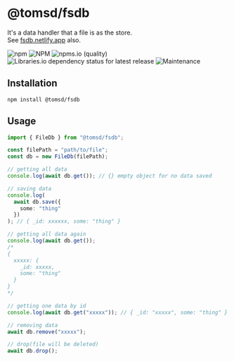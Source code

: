 # @tomsd/fsdb

It's a data handler that a file is as the store.  
See [fsdb.netlify.app](https://fsdb.netlify.app/) also.

![npm](https://img.shields.io/npm/v/@tomsd/fsdb)
![NPM](https://img.shields.io/npm/l/@tomsd/fsdb)
![npms.io (quality)](https://img.shields.io/npms-io/quality-score/@tomsd/fsdb)
![Libraries.io dependency status for latest release](https://img.shields.io/librariesio/release/npm/@tomsd/fsdb)
![Maintenance](https://img.shields.io/maintenance/yes/2023)

## Installation

``` shell
npm install @tomsd/fsdb
```

## Usage

``` typescript
import { FileDb } from "@tomsd/fsdb";

const filePath = "path/to/file";
const db = new FileDb(filePath);

// getting all data
console.log(await db.get()); // {} empty object for no data saved

// saving data
console.log(
  await db.save({
    some: "thing"
  })
); // { _id: xxxxxx, some: "thing" }

// getting all data again
console.log(await db.get());
/*
{
  xxxxx: {
    _id: xxxxx,
    some: "thing"
  }
}
*/

// getting one data by id
console.log(await db.get("xxxxx")); // { _id: "xxxxx", some: "thing" }

// removing data
await db.remove("xxxxx");

// drop(file will be deleted)
await db.drop();

```
